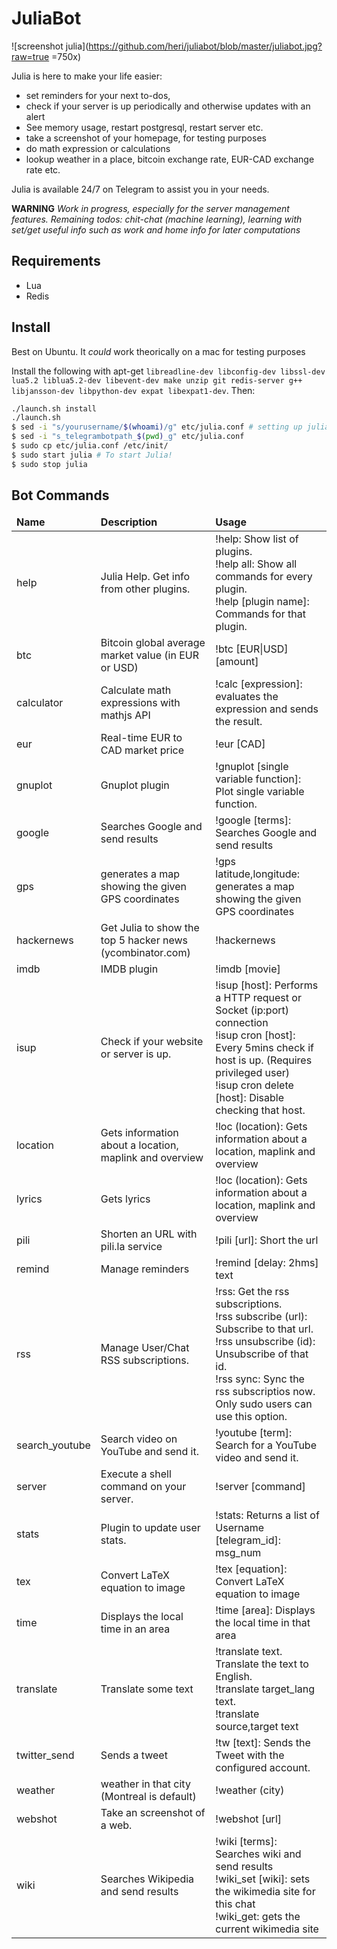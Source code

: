 JuliaBot
========

![screenshot julia](https://github.com/heri/juliabot/blob/master/juliabot.jpg?raw=true =750x)

Julia is here to make your life easier:

* set reminders for your next to-dos,
* check if your server is up periodically and otherwise updates with an alert
* See memory usage, restart postgresql, restart server etc.
* take a screenshot of your homepage, for testing purposes
* do math expression or calculations
* lookup weather in a place, bitcoin exchange rate, EUR-CAD exchange rate etc.

Julia is available 24/7 on Telegram to assist you in your needs.

**WARNING** *Work in progress, especially for the server management features. Remaining todos: chit-chat (machine learning), learning with set/get useful info such as work and home info for later computations*

Requirements
------------
* Lua
* Redis

Install
-------
Best on Ubuntu. It *could* work theorically on a mac for testing purposes

Install the following with apt-get `libreadline-dev libconfig-dev libssl-dev lua5.2 liblua5.2-dev libevent-dev make unzip git redis-server g++ libjansson-dev libpython-dev expat libexpat1-dev`. Then:

```bash
./launch.sh install
./launch.sh
$ sed -i "s/yourusername/$(whoami)/g" etc/julia.conf # setting up julia as a service
$ sed -i "s_telegrambotpath_$(pwd)_g" etc/julia.conf
$ sudo cp etc/julia.conf /etc/init/
$ sudo start julia # To start Julia!
$ sudo stop julia
```


Bot Commands
------------
<table>
  <thead>
    <tr>
      <td><strong>Name</strong></td>
      <td><strong>Description</strong></td>
      <td><strong>Usage</strong></td>
    </tr>
  </thead>
  <tbody>
    <tr>
      <td>help</td>
      <td>Julia Help. Get info from other plugins. </td>
      <td>!help: Show list of plugins.<br>!help all: Show all commands for every plugin.<br>!help [plugin name]: Commands for that plugin.<br></td>
    </tr>
    <tr>
      <td>btc</td>
      <td>Bitcoin global average market value (in EUR or USD)</td>
      <td>!btc [EUR|USD] [amount]</td>
    </tr>
    <tr>
      <td>calculator</td>
      <td>Calculate math expressions with mathjs API</td>
      <td>!calc [expression]: evaluates the expression and sends the result.</td>
    </tr>
    <tr>
      <td>eur</td>
      <td>Real-time EUR to CAD market price</td>
      <td>!eur [CAD]</td>
      </tr>
    <tr>
      <td>gnuplot</td>
      <td>Gnuplot plugin</td>
      <td>!gnuplot [single variable function]: Plot single variable function.</td>
    </tr>
    <tr>
      <td>google</td>
      <td>Searches Google and send results</td>
      <td>!google [terms]: Searches Google and send results</td>
    </tr>
    <tr>
      <td>gps</td>
      <td>generates a map showing the given GPS coordinates</td>
      <td>!gps latitude,longitude: generates a map showing the given GPS coordinates</td>
    </tr>
    <tr>
      <td>hackernews</td>
      <td>Get Julia to show the top 5 hacker news (ycombinator.com)</td>
      <td>!hackernews</td>
    </tr>
    <tr>
      <td>imdb</td>
      <td>IMDB plugin</td>
      <td>!imdb [movie]</td>
    </tr>
    <tr>
      <td>isup</td>
      <td>Check if your website or server is up.</td>
      <td>!isup [host]: Performs a HTTP request or Socket (ip:port) connection<br>!isup cron [host]: Every 5mins check if host is up. (Requires privileged user)<br>!isup cron delete [host]: Disable checking that host.<br></td>
    </tr>
    <tr>
      <td>location</td>
      <td>Gets information about a location, maplink and overview</td>
      <td>!loc (location): Gets information about a location, maplink and overview</td>
    </tr>
    <tr>
      <td>lyrics</td>
      <td>Gets lyrics</td>
      <td>!loc (location): Gets information about a location, maplink and overview</td>
    </tr>
    <tr>
      <td>pili</td>
      <td>Shorten an URL with pili.la service</td>
      <td>!pili [url]: Short the url</td>
    </tr>
    <tr>
      <td>remind</td>
      <td>Manage reminders</td>
      <td>!remind [delay: 2hms] text</td>
    </tr>
    <tr>
      <td>rss</td>
      <td>Manage User/Chat RSS subscriptions.</td>
      <td>!rss: Get the rss subscriptions.<br>!rss subscribe (url): Subscribe to that url.<br>!rss unsubscribe (id): Unsubscribe of that id.<br>!rss sync: Sync the rss subscriptios now. Only sudo users can use this option.<br></td>
    </tr>
    <tr>
      <td>search_youtube</td>
      <td>Search video on YouTube and send it.</td>
      <td>!youtube [term]: Search for a YouTube video and send it.</td>
    </tr>
    <tr>
      <td>server</td>
      <td>Execute a shell command on your server.</td>
      <td>!server [command]</td>
    </tr>
    <tr>
      <td>stats</td>
      <td>Plugin to update user stats.</td>
      <td>!stats: Returns a list of Username [telegram_id]: msg_num</td>
    </tr>
    <tr>
      <td>tex</td>
      <td>Convert LaTeX equation to image</td>
      <td>!tex [equation]: Convert LaTeX equation to image</td>
    </tr>
    <tr>
      <td>time</td>
      <td>Displays the local time in an area</td>
      <td>!time [area]: Displays the local time in that area</td>
    </tr>
    <tr>
      <td>translate</td>
      <td>Translate some text</td>
      <td>!translate text. Translate the text to English.<br>!translate target_lang text.<br>!translate source,target text<br></td>
    </tr>
    <tr>
      <td>twitter_send</td>
      <td>Sends a tweet</td>
      <td>!tw [text]: Sends the Tweet with the configured account.</td>
    </tr>
    <tr>
      <td>weather</td>
      <td>weather in that city (Montreal is default)</td>
      <td>!weather (city)</td>
      </tr>
    <tr>
      <td>webshot</td>
      <td>Take an screenshot of a web.</td>
      <td>!webshot [url]</td>
    </tr>
    <tr>
      <td>wiki</td>
      <td>Searches Wikipedia and send results</td>
      <td>!wiki [terms]: Searches wiki and send results<br>!wiki_set [wiki]: sets the wikimedia site for this chat<br>!wiki_get: gets the current wikimedia site<br></td>
    </tr>
  </tbody>
</table>
